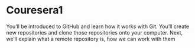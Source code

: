 # Couresera1
You’ll be introduced to GitHub and learn how it works with Git. You’ll create new repositories and clone those repositories onto your computer. Next, we’ll explain what a remote repository is, how we can work with them
